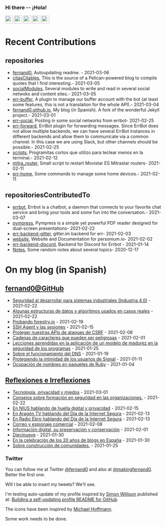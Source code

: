 ### Hi there -- ¡Hola!

<a href="mailto:ftricas@unizar.es" title="e-mail"><i class="svg-icon email"></i></a> 
<a href="https://www.linkedin.com/in/fernand0" title="My LinkedIn//Mi LinkedIn"><img src="https://img.shields.io/badge/linkedin-%230077B5.svg?&style=for-the-badge&logo=linkedin&logoColor=white" height=25></a> 
<a href="https://www.twitter.com/fernand0" title="My Twitter//Mi Twitter"><img src="https://img.shields.io/badge/twitter-%231DA1F2.svg?&style=for-the-badge&logo=twitter&logoColor=white" height=25></i></a> 
<a href="https://mastodon.social/@fernand0" title="My Mastodon//Mi Mastodon"><img src="https://img.shields.io/static/v1?label=Mastodon&message=Social&color=blue" height=25></i></a> 
<a href="https://flickr.com/fernand0"><img src="https://img.shields.io/static/v1?label=Flickr&message=Images&color=blue" height=25></a>
<a href="https://dev.to/fernand0"><img src="https://img.shields.io/badge/DEV.TO-%230A0A0A.svg?&style=for-the-badge&logo=dev-dot-to&logoColor=white" height=25></a>

# Recent Contributions
<!-- recent_releases starts -->


## repositories
* [fernand0](https://github.com/fernand0/fernand0),  Autoupdating readme. - 2021-03-06
* [citasCitables](https://github.com/fernand0/citasCitables),  This is the source of a Pelican-powered blog to compile quotes that I find interesting.- 2021-03-05
* [socialModules](https://github.com/fernand0/socialModules),  Several modules to write and read in several social netwoks and content sites.- 2021-03-05
* [err-buffer](https://github.com/fernand0/err-buffer),  A plugin to manage our buffer account with the bot (at least some features, this is not a translation for the whole API).- 2021-03-04
* [fernand0.github.io](https://github.com/fernand0/fernand0.github.io),  My blog (in Spanish). A fork of the wonderful Jekyll project.- 2021-03-01
* [err-social](https://github.com/fernand0/err-social),  Posting in some social networks from errbot- 2021-02-25
* [err-forward](https://github.com/fernand0/err-forward),  ErrBot plugin for forwarding messages. Since ErrBot does not allow multiple backends, we can have several ErrBot instances in different backends and allow them to communicate via a common channel. In this case we are using Slack, but other channels should be possible.- 2021-02-25
* [scripts](https://github.com/fernand0/scripts),  Programitas cortos que utilizo para teclear menos en la terminal.- 2021-02-12
* [mitra_router](https://github.com/fernand0/mitra_router),  Small script to restart Movistar ES Mitrastar routers- 2021-02-11
* [err-home](https://github.com/fernand0/err-home),  Some commands to manage some home devices.- 2021-02-11

## repositoriesContributedTo
* [errbot](https://github.com/errbotio/errbot),  Errbot is a chatbot, a daemon that connects to your favorite chat service and bring your tools and some fun into the conversation.- 2021-03-07
* [pympress](https://github.com/Cimbali/pympress),  Pympress is a simple yet powerful PDF reader designed for dual-screen presentations- 2021-02-22
* [err-backend-gitter](https://github.com/errbotio/err-backend-gitter),  gitter.im backend for err- 2021-02-03
* [website](https://github.com/personium/website),  Website and Documentation for personium.io- 2021-02-02
* [err-backend-discord](https://github.com/gbin/err-backend-discord),  Backend for Discord for Errbot - 2021-01-14
* [Notes](https://github.com/jgbarah/Notes),  Some random notes about several topics- 2020-12-17
<!-- recent_releases ends -->

# On my blog (in Spanish)

<!-- blog starts -->


## [fernand0@GitHub](https://fernand0.github.io/)
* [Seguridad al desarrollar para sistemas industriales (Industria 4.0)](http://fernand0.github.io/seguridad-legados/) - 2021-02-22
* [Algunas estructuras de datos y algoritmos usados en casos reales](http://fernand0.github.io/estructuras-datos-empresa/) - 2021-02-22
* [Probando forestry.io](http://fernand0.github.io/probando-forestry.io/) - 2021-02-19
* [SSH Agent y las sesiones](http://fernand0.github.io/SSH-agent/) - 2021-02-15
* [Proteger nuestras APIs de ataques de CSRF](http://fernand0.github.io/CSRF-API/) - 2021-02-08
* [Cadenas de caracteres que pueden ser peligrosas](http://fernand0.github.io/lista-cadenas-peligrosas/) - 2021-02-01
* [Lecciones aprendidas en la aplicación de un modelo de madurez en la seguridad de los programas](http://fernand0.github.io/owasp-samm/) - 2021-01-25
* [Sobre el funcionamiento del DNS](http://fernand0.github.io/como-fuciona-el-DNS/) - 2021-01-19
* [Protegiendo la intimidad de los usuarios de Signal](http://fernand0.github.io/signal-gifs/) - 2021-01-11
* [Ocupación de nombres en paquetes de Ruby](http://fernand0.github.io/ocupacion-nombres-ruby/) - 2021-01-04

## [Reflexiones e Irreflexiones](http://fernand0.blogalia.com/)
* [Tecnolog&#237;a, privacidad y miedos](http://fernand0.blogalia.com//historias/78342) - 2021-03-01
* [Consejos sobre formaci&#243;n en seguridad en las organizaciones.](http://fernand0.blogalia.com//historias/78340) - 2021-02-22
* [En NIUS hablando de huella digital y privacidad](http://fernand0.blogalia.com//historias/78338) - 2021-02-15
* [En Arag&#243;n TV hablando del D&#237;a de la Internet Segura](http://fernand0.blogalia.com//historias/78336) - 2021-02-13
* [En Radio Ebro hablando del D&#237;a de la Internet Segura](http://fernand0.blogalia.com//historias/78335) - 2021-02-13
* [Correo y espionaje comercial](http://fernand0.blogalia.com//historias/78332) - 2021-02-08
* [Informaci&#243;n digital, su preservaci&#243;n y conservaci&#243;n](http://fernand0.blogalia.com//historias/78328) - 2021-02-01
* [Diecinueve](http://fernand0.blogalia.com//historias/78327) - 2021-01-30
* [En la celebraci&#243;n de los 20 a&#241;os de blogs en Espa&#241;a](http://fernand0.blogalia.com//historias/78326) - 2021-01-30
* [Sobre construcci&#243;n de comunidades.](http://fernand0.blogalia.com//historias/78322) - 2021-01-25
<!-- blog ends -->

### Twitter 

You can follow me at Twitter [@fernand0](https://twitter.com/fernand0) and also at [@makingfernand0](https://twitter.com/fernand0). Better the first one.

Will I be able to insert my tweets? We'll see.

I'm testing auto-update of my profile inspired by [Simon Willison](https://simonwillison.net/) published at: [Building a self-updating profile README for GitHub](https://simonwillison.net/2020/Jul/10/self-updating-profile-readme/).

The icons have been inspired by [Michael Hoffmann](https://www.mokkapps.de/).

Some work needs to be done.

<!--
**fernand0/fernand0** is a ✨ _special_ ✨ repository because its `README.md` (this file) appears on your GitHub profile.

Here are some ideas to get you started:

- 🔭 I’m currently working on ...
- 🌱 I’m currently learning ...
- 👯 I’m looking to collaborate on ...
- 🤔 I’m looking for help with ...
- 💬 Ask me about ...
- 📫 How to reach me: ...
- 😄 Pronouns: ...
- ⚡ Fun fact: ...
-->
